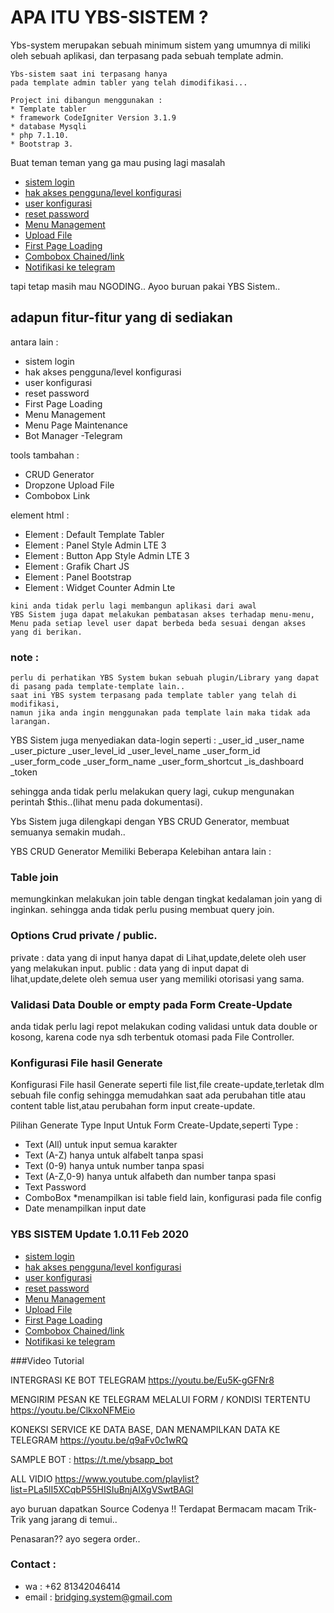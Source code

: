 # APA ITU YBS-SISTEM ?

Ybs-system merupakan sebuah minimum sistem 
yang umumnya di miliki oleh sebuah aplikasi, 
dan terpasang pada sebuah template admin.

```
Ybs-sistem saat ini terpasang hanya 
pada template admin tabler yang telah dimodifikasi...

Project ini dibangun menggunakan :
* Template tabler
* framework CodeIgniter Version 3.1.9
* database Mysqli
* php 7.1.10.
* Bootstrap 3.

```



Buat teman teman yang ga mau pusing lagi masalah
* [sistem login](https://github.com/YapsBridging/sistem.git)
* [hak akses pengguna/level konfigurasi](https://github.com/YapsBridging/sistem.git)
* [user konfigurasi](https://github.com/YapsBridging/sistem.git)
* [reset password](https://github.com/YapsBridging/sistem.git)
* [Menu Management](https://github.com/YapsBridging/sistem.git)
* [Upload File](https://github.com/YapsBridging/sistem.git)
* [First Page Loading](https://github.com/YapsBridging/sistem.git)
* [Combobox Chained/link](https://github.com/YapsBridging/sistem.git)
* [Notifikasi ke telegram](https://github.com/YapsBridging/sistem.git)

tapi tetap masih mau NGODING..
Ayoo buruan pakai YBS Sistem..

## adapun fitur-fitur yang di sediakan
antara lain :
* sistem login
* hak akses pengguna/level konfigurasi
* user konfigurasi
* reset password
* First Page Loading
* Menu Management
* Menu Page Maintenance
* Bot Manager -Telegram

tools tambahan :
* CRUD Generator
* Dropzone Upload File
* Combobox Link

element html :
* Element : Default  Template Tabler
* Element : Panel Style Admin LTE 3
* Element : Button App Style Admin LTE 3
* Element : Grafik Chart JS
* Element : Panel Bootstrap
* Element : Widget Counter Admin Lte

```
kini anda tidak perlu lagi membangun aplikasi dari awal
YBS Sistem juga dapat melakukan pembatasan akses terhadap menu-menu,
Menu pada setiap level user dapat berbeda beda sesuai dengan akses yang di berikan.
```

### note :
```
perlu di perhatikan YBS System bukan sebuah plugin/Library yang dapat di pasang pada template-template lain..
saat ini YBS system terpasang pada template tabler yang telah di modifikasi, 
namun jika anda ingin menggunakan pada template lain maka tidak ada larangan.
```

YBS Sistem juga menyediakan data-login seperti :
_user_id
_user_name
_user_picture
_user_level_id
_user_level_name
_user_form_id
_user_form_code
_user_form_name
_user_form_shortcut
_is_dashboard
_token

sehingga anda tidak perlu melakukan query lagi,
cukup mengunakan perintah $this..(lihat menu pada dokumentasi).

Ybs Sistem juga dilengkapi dengan YBS CRUD Generator,
membuat semuanya semakin mudah..

YBS CRUD Generator Memiliki Beberapa Kelebihan antara lain :

### Table join
memungkinkan melakukan join table dengan tingkat kedalaman join yang di inginkan. 
sehingga anda tidak perlu pusing membuat query join.

### Options Crud private / public.
private : data yang di input hanya dapat di Lihat,update,delete oleh user yang melakukan input.
public  : data yang di input dapat di lihat,update,delete oleh semua user yang memiliki otorisasi yang sama.

### Validasi Data Double or empty pada Form Create-Update
anda tidak perlu lagi repot melakukan coding validasi untuk data double or kosong,
karena code nya sdh terbentuk otomasi pada File Controller.

### Konfigurasi File hasil Generate
Konfigurasi File hasil Generate seperti file list,file create-update,terletak dlm sebuah file config 
sehingga memudahkan saat ada perubahan title atau content table list,atau perubahan form input create-update.

Pilihan Generate Type Input Untuk Form Create-Update,seperti Type :
* Text (All) untuk  input semua karakter
* Text (A-Z) hanya untuk alfabelt tanpa spasi
* Text (0-9) hanya untuk number  tanpa spasi
* Text (A-Z,0-9) hanya untuk alfabeth dan number tanpa spasi
* Text Password
* ComboBox    *menampilkan isi table field lain, konfigurasi pada file config
* Date  menampilkan input date





### YBS SISTEM Update 1.0.11 Feb 2020
* [sistem login](https://github.com/YapsBridging/sistem.git)
* [hak akses pengguna/level konfigurasi](https://github.com/YapsBridging/sistem.git)
* [user konfigurasi](https://github.com/YapsBridging/sistem.git)
* [reset password](https://github.com/YapsBridging/sistem.git)
* [Menu Management](https://github.com/YapsBridging/sistem.git)
* [Upload File](https://github.com/YapsBridging/sistem.git)
* [First Page Loading](https://github.com/YapsBridging/sistem.git)
* [Combobox Chained/link](https://github.com/YapsBridging/sistem.git)
* [Notifikasi ke telegram](https://github.com/YapsBridging/sistem.git)


###Video Tutorial

INTERGRASI KE BOT TELEGRAM
https://youtu.be/Eu5K-gGFNr8

MENGIRIM PESAN KE TELEGRAM MELALUI FORM / KONDISI TERTENTU
https://youtu.be/ClkxoNFMEio

KONEKSI SERVICE KE DATA BASE, DAN MENAMPILKAN DATA KE TELEGRAM
https://youtu.be/q9aFv0c1wRQ

SAMPLE BOT :
https://t.me/ybsapp_bot


ALL VIDIO
https://www.youtube.com/playlist?list=PLa5lI5XCqbP55HISIuBnjAIXgVSwtBAGl


ayo buruan dapatkan Source Codenya !!
Terdapat Bermacam macam Trik-Trik yang jarang di temui..

Penasaran?? ayo segera order..

### Contact :
* wa : +62 81342046414
* email : bridging.system@gmail.com


